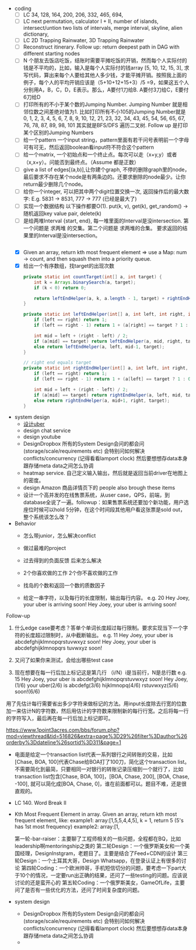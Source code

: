 - coding
    - [ ] LC 34, 128, 164, 200, 206, 332, 465, 694,
    - [ ] LC next permutation, calculator I + II, number of islands, intersect/untion two lists of intervals, merge interval, skyline, alien dictionary, 
    - [ ] LC 2D Trapping Rainwater, 3D Trapping Rainwater
    - [ ] Reconstruct itinerary. Follow up: return deepest path in DAG with different starting nodes
    - [ ] N 个朋友去饭店吃饭，结账时需要平摊吃饭的开销，然而每个人实际付的钱是不平均的，比如，输入是每个人实际付的钱array [5, 10, 12, 15, 3], 求写代码，算出来每个人要给其他人多少钱，才能平摊开销。按照我上面的例子，每个人的平均开销应该是（5+10+12+15+3）/5 =9，如果这五个人分别用A，B，C，D，E表示。那么，A要付1刀给B. A要付3刀给C，E要付6刀给D
    - [ ] 打印所有的不小于某个数的Jumping Number.   Jumping Number 就是相邻位数之间差绝对值为1. 比如打印所有不小105的Jumping Number就是  0, 1, 2, 3, 4, 5, 6, 7, 8, 9, 10, 12, 21, 23, 32, 34, 43, 45, 54, 56, 65, 67, 76, 78, 87, 89, 98, 101 其实就是BFS/DFS 遍历二叉树. Follow up 是打印某个区别的Jumping Numbers
    - [ ] 给一个pattern 一个input string，pattern里面有若干问号表明前一个字母可有可无，然后返回boolean看input符不符合这个pattern
    - [ ] 给一个matrix, 一个初始点和一个终止点。每次可以走（x+y,y）或者（x,x+y）。问能否到最终点。（Assume 都是正数）
    - [ ] give a list of edges[(a,b)],让你建个graph, 不停的删除graph里的node，最后要求不存在某个node是有两条边的。还要求删除的node最少。让你return最少删除几个node。
    - [ ] 给你一个integer, 可以把其中两个digit位置交换一次, 返回操作后的最大数字: E.g. 5831 -> 8531, 777 -> 777 (已经是最大了)
    - [ ] 实现一个数据结构 以下操作都要O(1). put(k, v), get(k), get_random() -> 随机返回key value pair, delete(k)
    - [ ] 是给两堆Interval {start, end},  每一堆里面的Interval是没intersection.  第一个问题是 求两堆 的交集。第二个问题是  求两堆的合集。 要求返回的结果里的Interval是没intersection。
        ```java
        
        ```
    - [x] Given an array, return kth most frequent element
         => use a Map: num -> count, and then squash them into a priority queue.
    - [x] 给出一个有序数组，找target的出现次数
        ```java
        private static int countTarget(int[] a, int target) {
            int k = Arrays.binarySearch(a, target);
            if (k < 0) return 0;

            return leftEndHelper(a, k, a.length - 1, target) + rightEndHelper(a, 0, k, target) - 1;
        }

        private static int leftEndHelper(int[] a, int left, int right, int target) {
            if (left == right) return 1;
            if (left == right - 1) return 1 + (a[right] == target ? 1 : 0);

            int mid = left + (right - left) / 2;
            if (a[mid] == target) return leftEndHelper(a, mid, right, target) + mid - left;
            else return leftEndHelper(a, left, mid-1, target);
        }

        // right end equals target
        private static int rightEndHelper(int[] a, int left, int right, int target) {
            if (left == right) return 1;
            if (left == right - 1) return 1 + (a[left] == target ? 1 : 0);

            int mid = left + (right - left) / 2;
            if (a[mid] == target) return rightEndHelper(a, left, mid, target) + right - mid;
            else return rightEndHelper(a, mid+1, right, target);
        }
        ```
- system design
    - [设计uber](https://www.youtube.com/watch?v=umWABit-wbk&t=1293s)
    - design chat service
    - design youtube
    - DesignDropbox 所有的System Design会问的都会问 (storage/scale/requirements etc) 会特别问如何解决 conflicts/concurrency (记得看看lamport clock) 然后要想想存data本身跟存储meta data之间怎么协调
    - heatmap service. 自己定义输入输出，然后就是返回当前driver在地图上的密度。    
    - design Amazon 商品详情页下的 people also brough these items
    - 设计一个高并发的在线售票系统，从user case，QPS，前端，到database全说了一遍。followup：如果售票系统还要加个新功能，用户选座位时候可以hold 5分钟，在这个时间段其他用户看这张票是sold out，整个系统该怎么改？
- Behavior
    - 怎么带junior，怎么解决conflict
    - 做过最难的project
    - 过去得到的负面反馈 后来怎么解决
    - 2个你喜欢做的工作 2个你不喜欢做的工作




    - 找岛的个数和返回一个数的质数因子
    - 给定一串字符，以及每行的长度限制，输出每行内容。
e.g. 20 Hey Joey, your uber is arriving soon!
Hey Joey, your uber 
is arriving soon!

Follow-up
1. 什么edge case要考虑？答单个单词长度超过每行限制。要求实现当下一个字符的长度超过限制时，从中截断输出。
e.g. 11 Hey Joey, your uber is abcdefghijklmnopqrstuvwxyz soon!
Hey Joey, 
your uber
is abcdefghijklmnopqrs
tuvwxyz
soon!

2. 又问了如果你来测试，会给出哪些test case
3. 现在想要在每一行后加上标记这是第几行 （i/N）i是当前行，N是总行数
e.g. 15 Hey Joey, your uber is abcdefghijklmnopqrstuvwxyz soon!
Hey Joey,(1/6)
your uber(2/6)
is abcdefg(3/6)
hijklmnopq(4/6)
rstuvwxyz(5/6)
soon!(6/6)

用了先估计每行需要省出多少字符来做标记的方法。用input长度除去行宽的位数加一来估计N的字符数，然后用估计的字符数来限制新的每行行宽。之后将每一行的字符写入，最后再在每一行后加上标记即可。

https://www.1point3acres.com/bbs/forum.php?mod=viewthread&tid=516826&extra=page%3D29%26filter%3Dauthor%26orderby%3Ddateline%26sortid%3D311&page=1

- 电面是给定一个transaction list代表一系列银行之间转账的交易，比如[Chase, BOA, 100]代表Chase给BOA打了100刀，简化这个transaction list。不需要简化到最简，只要相同一对银行的转账记录压缩到一个就行了，比如transaction list包含[Chase, BOA, 100]，[BOA, Chase, 200], [BOA, Chase, -100], 就可以简化成[BOA, Chase, 0]，谁在前面都可以。题目不难，还是很直观的。
- LC 140. Word Break II
- Kth Most Frequent Element in array. Given an array, return kth most frequent element, like:
example1: array:[1,5,5,4,4,5], k = 1, return 5 (5's has 1st most frequency)
example2: array:[1,

    
    第一轮-bar-raiser：主要聊了工程师相关的一些问题，全程都在BQ，比如leadership啊mentoringship之类的
第二轮Design：一个俄罗斯美女和一个美国经理，DesignInstgram，老题目了。主要是结合了Feed+CDN的设计
第三轮Design：一个土耳其大哥，Design Whatsapp，在登录认证上有很多的讨论
第四轮Coding：一个欧洲帅哥，手机短信切分的问题，要考虑一下part大于10个的情况，一定要run出正确的结果，还问了一些testing的问题。应该说讨论的还是蛮开心的
第五轮Coding：一个俄罗斯美女，GameOfLife，主要问了是否有一些优化的方法，还问了时间复杂度的问题。

- system design
    - DesignDropbox 所有的System Design会问的都会问 (storage/scale/requirements etc) 会特别问如何解决 conflicts/concurrency (记得看看lamport clock) 然后要想想存data本身跟存储meta data之间怎么协调
    -     
